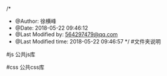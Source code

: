 /*
 * @Author: 徐横峰 
 * @Date: 2018-05-22 09:46:12 
 * @Last Modified by: 564297479@qq.com
 * @Last Modified time: 2018-05-22 09:46:57
 */
#文件夹说明

#js 公共js库

#css 公共css库

